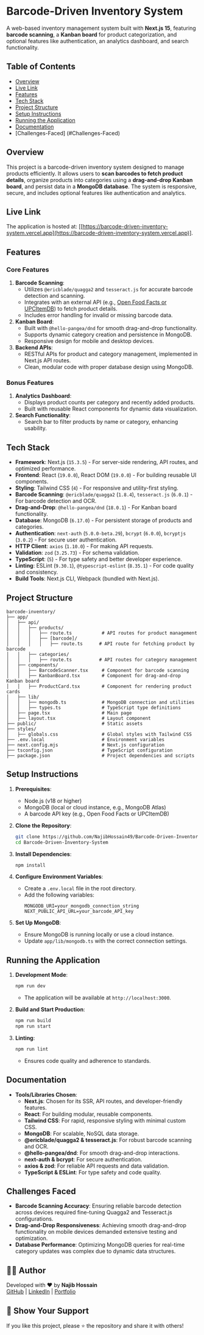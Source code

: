 # Barcode-Driven Inventory System

A web-based inventory management system built with **Next.js 15**, featuring **barcode scanning**, a **Kanban board** for product categorization, and optional features like authentication, an analytics dashboard, and search functionality.

## Table of Contents
- [Overview](#overview)
- [Live Link](#live-demo)
- [Features](#features)
- [Tech Stack](#tech-stack)
- [Project Structure](#project-structure)
- [Setup Instructions](#setup-instructions)
- [Running the Application](#running-the-application)
- [Documentation](#documentation)
- [Challenges-Faced] (#Challenges-Faced)
## Overview
This project is a barcode-driven inventory system designed to manage products efficiently. It allows users to **scan barcodes to fetch product details**, organize products into categories using a **drag-and-drop Kanban board**, and persist data in a **MongoDB database**. The system is responsive, secure, and includes optional features like authentication and analytics.

## Live Link
The application is hosted at: [[https://barcode-driven-inventory-system.vercel.app](https://barcode-driven-inventory-system.vercel.app)].  

## Features
### Core Features
1. **Barcode Scanning**:
   - Utilizes `@ericblade/quagga2` and `tesseract.js` for accurate barcode detection and scanning.
   - Integrates with an external API (e.g., [Open Food Facts or UPCItemDB](https://products-test-aci.onrender.com/product/{your_barcode})) to fetch product details.
   - Includes error handling for invalid or missing barcode data.
2. **Kanban Board**:
   - Built with `@hello-pangea/dnd` for smooth drag-and-drop functionality.
   - Supports dynamic category creation and persistence in MongoDB.
   - Responsive design for mobile and desktop devices.
3. **Backend APIs**:
   - RESTful APIs for product and category management, implemented in Next.js API routes.
   - Clean, modular code with proper database design using MongoDB.
   

### Bonus Features
1. **Analytics Dashboard**:
   - Displays product counts per category and recently added products.
   - Built with reusable React components for dynamic data visualization.
2. **Search Functionality**:
   - Search bar to filter products by name or category, enhancing usability.

## Tech Stack
- **Framework**: Next.js (`15.3.5`) - For server-side rendering, API routes, and optimized performance.
- **Frontend**: React (`19.0.0`), React DOM (`19.0.0`) - For building reusable UI components.
- **Styling**: Tailwind CSS (`4`) - For responsive and utility-first styling.
- **Barcode Scanning**: `@ericblade/quagga2` (`1.8.4`), `tesseract.js` (`6.0.1`) - For barcode detection and OCR.
- **Drag-and-Drop**: `@hello-pangea/dnd` (`18.0.1`) - For Kanban board functionality.
- **Database**: MongoDB (`6.17.0`) - For persistent storage of products and categories.
- **Authentication**: `next-auth` (`5.0.0-beta.29`), `bcrypt` (`6.0.0`), `bcryptjs` (`3.0.2`) - For secure user authentication.
- **HTTP Client**: `axios` (`1.10.0`) - For making API requests.
- **Validation**: `zod` (`3.25.73`) - For schema validation.
- **TypeScript**: (`5`) - For type safety and better developer experience.
- **Linting**: ESLint (`9.30.1`), `@typescript-eslint` (`8.35.1`) - For code quality and consistency.
- **Build Tools**: Next.js CLI, Webpack (bundled with Next.js).

## Project Structure
```
barcode-inventory/
├── app/
│   ├── api/
│   │   ├── products/
│   │   │   ├── route.ts           # API routes for product management
│   │   │   ├── [barcode]/
│   │   │   │   ├── route.ts      # API route for fetching product by barcode
│   │   ├── categories/
│   │   │   ├── route.ts          # API routes for category management
│   ├── components/
│   │   ├── BarcodeScanner.tsx     # Component for barcode scanning
│   │   ├── KanbanBoard.tsx        # Component for drag-and-drop Kanban board
│   │   ├── ProductCard.tsx        # Component for rendering product cards
│   ├── lib/
│   │   ├── mongodb.ts             # MongoDB connection and utilities
│   │   ├── types.ts               # TypeScript type definitions
│   ├── page.tsx                   # Main page
│   ├── layout.tsx                 # Layout component
├── public/                        # Static assets
├── styles/
│   ├── globals.css                # Global styles with Tailwind CSS
├── .env.local                     # Environment variables
├── next.config.mjs                # Next.js configuration
├── tsconfig.json                  # TypeScript configuration
├── package.json                   # Project dependencies and scripts
```

## Setup Instructions
1. **Prerequisites**:
   - Node.js (v18 or higher)
   - MongoDB (local or cloud instance, e.g., MongoDB Atlas)
   - A barcode API key (e.g., Open Food Facts or UPCItemDB)

2. **Clone the Repository**:
   ```bash
   git clone https://github.com/NajibHossain49/Barcode-Driven-Inventory-System.git
   cd Barcode-Driven-Inventory-System
   ```

3. **Install Dependencies**:
   ```bash
   npm install
   ```

4. **Configure Environment Variables**:
   - Create a `.env.local` file in the root directory.
   - Add the following variables:
     ```env
     MONGODB_URI=your_mongodb_connection_string
     NEXT_PUBLIC_API_URL=your_barcode_API_key
     ```

5. **Set Up MongoDB**:
   - Ensure MongoDB is running locally or use a cloud instance.
   - Update `app/lib/mongodb.ts` with the correct connection settings.

## Running the Application
1. **Development Mode**:
   ```bash
   npm run dev
   ```
   - The application will be available at `http://localhost:3000`.

2. **Build and Start Production**:
   ```bash
   npm run build
   npm run start
   ```

3. **Linting**:
   ```bash
   npm run lint
   ```
   - Ensures code quality and adherence to standards.

## Documentation
- **Tools/Libraries Chosen**:
  - **Next.js**: Chosen for its SSR, API routes, and developer-friendly features.
  - **React**: For building modular, reusable components.
  - **Tailwind CSS**: For rapid, responsive styling with minimal custom CSS.
  - **MongoDB**: For scalable, NoSQL data storage.
  - **@ericblade/quagga2 & tesseract.js**: For robust barcode scanning and OCR.
  - **@hello-pangea/dnd**: For smooth drag-and-drop interactions.
  - **next-auth & bcrypt**: For secure authentication.
  - **axios & zod**: For reliable API requests and data validation.
  - **TypeScript & ESLint**: For type safety and code quality.

## Challenges Faced
- **Barcode Scanning Accuracy**: Ensuring reliable barcode detection across devices required fine-tuning Quagga2 and Tesseract.js configurations.
- **Drag-and-Drop Responsiveness**: Achieving smooth drag-and-drop functionality on mobile devices demanded extensive testing and optimization.
- **Database Performance**: Optimizing MongoDB queries for real-time category updates was complex due to dynamic data structures.


## 🧑‍💻 Author

Developed with ❤️ by **Najib Hossain**  
[GitHub](https://github.com/NajibHossain49) | [LinkedIn](https://www.linkedin.com/in/md-najib-hossain) | [Portfolio](https://najib-hossain.web.app)

## 🌟 Show Your Support

If you like this project, please ⭐ the repository and share it with others!